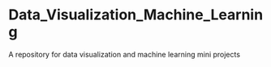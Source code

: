 # Data_Visualization_Machine_Learning
A repository for data visualization and machine learning mini projects

